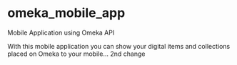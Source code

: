 omeka_mobile_app
================

Mobile Application using Omeka API

With this mobile application you can show your digital items and collections 
placed on Omeka to your mobile...
2nd change
